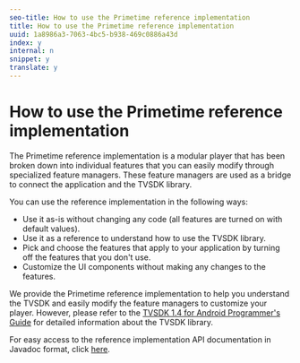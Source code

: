 ```yaml
---
seo-title: How to use the Primetime reference implementation
title: How to use the Primetime reference implementation
uuid: 1a8986a3-7063-4bc5-b938-469c0886a43d
index: y
internal: n
snippet: y
translate: y
---
```


# How to use the Primetime reference implementation



The Primetime reference implementation is a modular player that has been broken down into individual features that you can easily modify through specialized feature managers. These feature managers are used as a bridge to connect the application and the TVSDK library. 


You can use the reference implementation in the following ways: 
* Use it as-is without changing any code (all features are turned on with default values).
* Use it as a reference to understand how to use the TVSDK library.
* Pick and choose the features that apply to your application by turning off the features that you don't use.
* Customize the UI components without making any changes to the features.





We provide the Primetime reference implementation to help you understand the TVSDK and easily modify the feature managers to customize your player. However, please refer to the [TVSDK 1.4 for Android Programmer's Guide](http://help.adobe.com/en_US/primetime/psdk/android/index.html) for detailed information about the TVSDK library. 


For easy access to the reference implementation API documentation in Javadoc format, click [here](http://help.adobe.com/en_US/primetime/reference_implementation/android/javadoc/index.html). 

